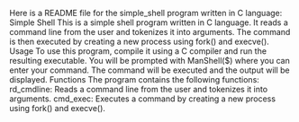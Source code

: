 Here is a README file for the simple_shell program written in C language:
Simple Shell
This is a simple shell program written in C language. It reads a command line from the user and tokenizes it into arguments. The command is then executed by creating a new process using fork() and execve().
Usage
To use this program, compile it using a C compiler and run the resulting executable. You will be prompted with ManShell($) where you can enter your command. The command will be executed and the output will be displayed.
Functions
The program contains the following functions:
rd_cmdline: Reads a command line from the user and tokenizes it into arguments.
cmd_exec: Executes a command by creating a new process using fork() and execve().

